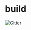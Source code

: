 # build

[![Gitter](https://badges.gitter.im/Join%20Chat.svg)](https://gitter.im/AOKP/build?utm_source=badge&utm_medium=badge&utm_campaign=pr-badge&utm_content=badge)